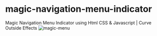 # magic-navigation-menu-indicator
Magic Navigation Menu Indicator using Html CSS &amp; Javascript | Curve Outside Effects
![magic-menu](https://user-images.githubusercontent.com/119711762/213289055-7940bc5f-9111-431a-a0f1-2cf7db1ae8eb.jpg)
